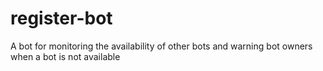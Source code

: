 # register-bot
A bot for monitoring the availability of other bots and warning bot owners when a bot is not available
